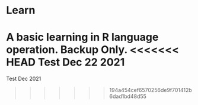 # Learn
A basic learning in R language operation. Backup Only.
<<<<<<< HEAD
Test Dec 22 2021
=======
Test Dec 2021
>>>>>>> 194a454cef6570256de9f701412b6dad1bd48d55
